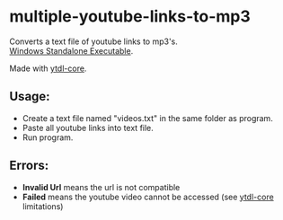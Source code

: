 # multiple-youtube-links-to-mp3
Converts a text file of youtube links to mp3's.\
[Windows Standalone Executable](https://github.com/chrisgamedev/multiple-youtube-links-to-mp3/releases/download/v0.0.1/Youtube_Links_to_MP3.exe).

Made with [ytdl-core](https://github.com/fent/node-ytdl-core).

## Usage:
- Create a text file named "videos.txt" in the same folder as program.
- Paste all youtube links into text file.
- Run program.

## Errors:
- **Invalid Url** means the url is not compatible
- **Failed** means the youtube video cannot be accessed (see [ytdl-core](https://github.com/fent/node-ytdl-core#limitations) limitations)
